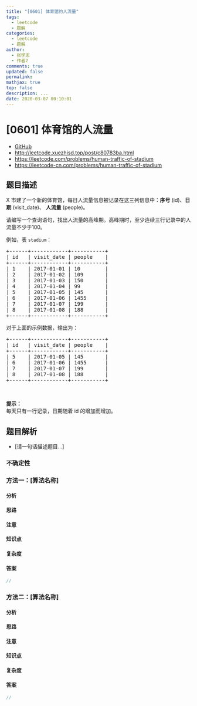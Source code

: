 ```yaml
---
title: "[0601] 体育馆的人流量"
tags:
  - leetcode
  - 题解
categories:
  - leetcode
  - 题解
author:
  - 张学志
  - 作者2
comments: true
updated: false
permalink:
mathjax: true
top: false
description: ...
date: 2020-03-07 00:10:01
---
```



# [0601] 体育馆的人流量
* [GitHub](https://github.com/algoboy101/LeetCodeCrowdsource/tree/master/_posts/QA/%5B0601%5D%20%E4%BD%93%E8%82%B2%E9%A6%86%E7%9A%84%E4%BA%BA%E6%B5%81%E9%87%8F.md)
* http://leetcode.xuezhisd.top/post/c80783ba.html
* https://leetcode.com/problems/human-traffic-of-stadium
* https://leetcode-cn.com/problems/human-traffic-of-stadium


## 题目描述

<p>X 市建了一个新的体育馆，每日人流量信息被记录在这三列信息中：<strong>序号</strong> (id)、<strong>日期</strong> (visit_date)、&nbsp;<strong>人流量</strong> (people)。</p>

<p>请编写一个查询语句，找出人流量的高峰期。高峰期时，至少连续三行记录中的人流量不少于100。</p>

<p>例如，表 <code>stadium</code>：</p>

<pre>+------+------------+-----------+
| id   | visit_date | people    |
+------+------------+-----------+
| 1    | 2017-01-01 | 10        |
| 2    | 2017-01-02 | 109       |
| 3    | 2017-01-03 | 150       |
| 4    | 2017-01-04 | 99        |
| 5    | 2017-01-05 | 145       |
| 6    | 2017-01-06 | 1455      |
| 7    | 2017-01-07 | 199       |
| 8    | 2017-01-08 | 188       |
+------+------------+-----------+
</pre>

<p>对于上面的示例数据，输出为：</p>

<pre>+------+------------+-----------+
| id   | visit_date | people    |
+------+------------+-----------+
| 5    | 2017-01-05 | 145       |
| 6    | 2017-01-06 | 1455      |
| 7    | 2017-01-07 | 199       |
| 8    | 2017-01-08 | 188       |
+------+------------+-----------+
</pre>

<p>&nbsp;</p>

<p><strong>提示：</strong><br>
每天只有一行记录，日期随着 id 的增加而增加。</p>



## 题目解析
* [请一句话描述题目...]

### 不确定性


### 方法一：[算法名称]

#### 分析

#### 思路

#### 注意

#### 知识点

#### 复杂度

#### 答案

```cpp
//
```


### 方法二：[算法名称]

#### 分析

#### 思路

#### 注意

#### 知识点

#### 复杂度

#### 答案

```cpp
//
```


